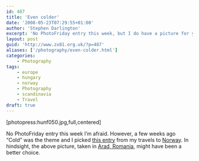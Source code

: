 ```yaml
---
id: 487
title: 'Even colder'
date: '2008-05-23T07:29:55+01:00'
author: 'Stephen Darlington'
excerpt: 'No PhotoFriday entry this week, but I do have a picture for you...'
layout: post
guid: 'http://www.zx81.org.uk/?p=487'
aliases: ['/photography/even-colder.html']
categories:
    - Photography
tags:
    - europe
    - hungary
    - norway
    - Photography
    - scandinavia
    - Travel
draft: true
---
```


\[photopress:hunf050.jpg,full,centered\]

No PhotoFriday entry this week I’m afraid. However, a few weeks ago “Cold” was the theme and I picked [this entry](/photography/photofriday/cold.html) from my travels to [Norway](/travel/norway.html). In hindsight, the above picture, taken in [Arad, Romania](/travel/hungary.html), might have been a better choice.